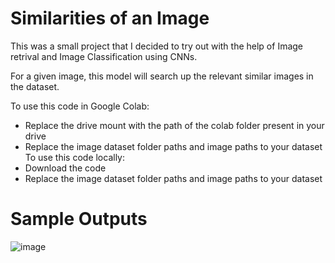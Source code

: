 # Similarities of an Image

This was a small project that I decided to try out with the help of Image retrival and Image Classification using CNNs.


For a given image, this model will search up the relevant similar images in the dataset. 

To use this code in Google Colab:
  - Replace the drive mount with the path of the colab folder present in your drive
  - Replace the image dataset folder paths and image paths to your dataset
To use this code locally:
  - Download the code
  - Replace the image dataset folder paths and image paths to your dataset
              
              
# Sample Outputs
![image](https://user-images.githubusercontent.com/73244900/148039698-d4849f8d-fe6f-4d01-a260-df3ca81dcf46.png)
